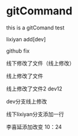 # gitCommand
this is a gitComand test

lixiyan add[dev]

github fix

线下修改了文件（线上修改）

线上修改了文件

线上修改了文件2
dev12

dev分支线上修改

线下lixiyan分支添加一行

李喜延添加改变 10：24
